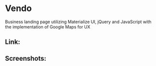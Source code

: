 # Vendo
Business landing page utilizing Materialize UI, jQuery and JavaScript with the implementation of Google Maps for UX

## Link:

## Screenshots:
